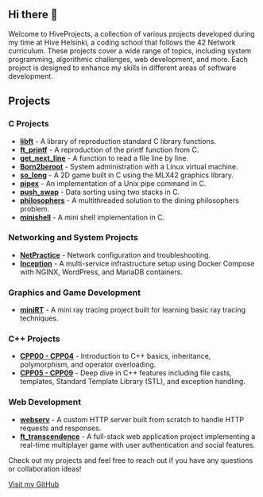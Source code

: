 ## Hi there 👋

Welcome to HiveProjects, a collection of various projects developed during my time at Hive Helsinki, a coding school that follows the 42 Network curriculum. These projects cover a wide range of topics, including system programming, algorithmic challenges, web development, and more. Each project is designed to enhance my skills in different areas of software development.

## Projects

### C Projects
- [**libft**](https://github.com/hive-helsinki-projects/libft) - A library of reproduction standard C library functions.
- [**ft_printf**](https://github.com/hive-helsinki-projects/ft_printf) - A reproduction of the printf function from C.
- [**get_next_line**](https://github.com/hive-helsinki-projects/get_next_line) - A function to read a file line by line.
- [**Born2beroot**](https://github.com/hive-helsinki-projects/Born2beRoot) - System administration with a Linux virtual machine.
- [**so_long**](https://github.com/hive-helsinki-projects/so_long) - A 2D game built in C using the MLX42 graphics library.
- [**pipex**](https://github.com/hive-helsinki-projects/pipex) - An implementation of a Unix pipe command in C.
- [**push_swap**](https://github.com/hive-helsinki-projects/push_swap) - Data sorting using two stacks in C.
- [**philosophers**](https://github.com/hive-helsinki-projects/philosophers) - A multithreaded solution to the dining philosophers problem.
- [**minishell**](https://github.com/hive-helsinki-projects/minishell) - A mini shell implementation in C.

### Networking and System Projects
- [**NetPractice**](https://github.com/hive-helsinki-projects/NetPractice) - Network configuration and troubleshooting.
- [**Inception**](https://github.com/hive-helsinki-projects/Inception) - A multi-service infrastructure setup using Docker Compose with NGINX, WordPress, and MariaDB containers.

### Graphics and Game Development
- [**miniRT**](https://github.com/hive-helsinki-projects/miniRT) - A mini ray tracing project built for learning basic ray tracing techniques.

### C++ Projects
- [**CPP00 - CPP04**](https://github.com/hive-helsinki-projects/CPP_Modules) - Introduction to C++ basics, inheritance, polymorphism, and operator overloading.
- [**CPP05 - CPP09**](https://github.com/hive-helsinki-projects/CPP_Modules) - Deep dive in C++ features including file casts, templates, Standard Template Library (STL), and exception handling.

### Web Development
- [**webserv**](https://github.com/hive-helsinki-projects/Webserv) - A custom HTTP server built from scratch to handle HTTP requests and responses.
- [**ft_transcendence**](https://github.com/hive-helsinki-projects/ft_transcendence) - A full-stack web application project implementing a real-time multiplayer game with user authentication and social features.

Check out my projects and feel free to reach out if you have any questions or collaboration ideas!

[Visit my GitHub](https://github.com/lkilpela)
